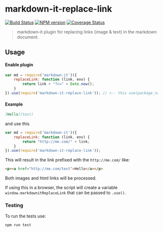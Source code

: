 # markdown-it-replace-link

[![Build Status](https://img.shields.io/travis/GerHobbelt/markdown-it-replace-link/master.svg?style=flat)](https://travis-ci.org/GerHobbelt/markdown-it-replace-link)
[![NPM version](https://img.shields.io/npm/v/@gerhobbelt/markdown-it-replace-link.svg?style=flat)](https://www.npmjs.org/package/@gerhobbelt/markdown-it-replace-link)
[![Coverage Status](https://img.shields.io/coveralls/GerHobbelt/markdown-it-replace-link/master.svg?style=flat)](https://coveralls.io/r/GerHobbelt/markdown-it-replace-link?branch=master)

> markdown-it plugin for replacing links (image & text) in the markdown document.

## Usage

#### Enable plugin


```js
var md = require('markdown-it')({
    replaceLink: function (link, env) {
        return link + "?c=" + Date.now();
    }
}).use(require('markdown-it-replace-link')); // <-- this use(package_name) is required
```

#### Example

```md
[Hello](test)
```

and use this

```js
var md = require('markdown-it')({
    replaceLink: function (link, env) {
        return "http://me.com/" + link;
    }
}).use(require('markdown-it-replace-link'));
```


This will result in the link prefixed with the `http://me.com/` like:

```html
<p><a href="http://me.com/test">Hello</a></p>
```

Both images and html links will be processed.

If using this in a browser, the script will create a variable 
`window.markdownitReplaceLink` that can be passed to `.use()`.

### Testing

To run the tests use:
```bash
npm run test
```
